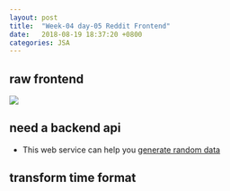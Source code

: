 ```yaml
---
layout: post
title:  "Week-04 day-05 Reddit Frontend"
date:   2018-08-19 18:37:20 +0800
categories: JSA
---
```


## raw frontend

![](https://alex6liu.github.io//assert/reddit-front-submit.PNG)

## need a backend api
- This web service can help you [generate random data](http://mockaroo.com/)

## transform time format